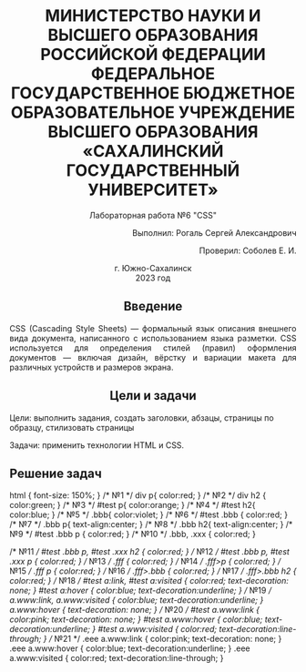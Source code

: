 <h1 align="center" paddin> МИНИСТЕРСТВО НАУКИ И ВЫСШЕГО ОБРАЗОВАНИЯ РОССИЙСКОЙ ФЕДЕРАЦИИ ФЕДЕРАЛЬНОЕ ГОСУДАРСТВЕННОЕ БЮДЖЕТНОЕ ОБРАЗОВАТЕЛЬНОЕ УЧРЕЖДЕНИЕ ВЫСШЕГО ОБРАЗОВАНИЯ «САХАЛИНСКИЙ ГОСУДАРСТВЕННЫЙ УНИВЕРСИТЕТ»</h1>

<p align="center">Лабораторная работа №6 "CSS" </p>

<p align="right">Выполнил: Рогаль Сергей Александрович</p>
<p align="right">Проверил: Соболев Е. И.</p>

<p align="center">г. Южно-Сахалинск <br> 2023 год</p>

<h2 align="center">Введение</h2>
<p align="justify">CSS (Cascading Style Sheets) — формальный язык описания внешнего вида документа, написанного с использованием языка разметки. CSS используется для определения стилей (правил) оформления документов — включая дизайн, вёрстку и вариации макета для различных устройств и размеров экрана. 
</p>

<h2 align="center">Цели и задачи</h2>
<palign="justify">Цели: выполнить задания, создать заголовки, абзацы, страницы по образцу, стилизовать страницы</p>
<palign="justify">Задачи: применить технологии HTML и CSS.</p>

<h2>Решение задач</h2>
html {
  font-size: 150%;
}
/* №1 */
div p{
	color:red;
}
/* №2 */
div h2
{
	color:green;
}
/* №3 */
#test p{
	color:orange;
}
/* №4 */
#test h2{
	color:blue;
}
/* №5 */
.bbb{
	color:violet;
}
/* №6 */
#test .bbb {
	color:red;
}
/* №7 */
.bbb p{
	text-align:center;
}
/* №8 */
.bbb h2{
	text-align:center;
}
/* №9 */
#test .bbb p {
	color:red;
}
/* №10 */
.bbb, .xxx {
	color:red;
}

/* №11 */
#test .bbb p, #test .xxx h2 {
	color:red;
}
/* №12 */
#test .bbb p, #test .xxx p {
	color:red;
}
/* №13 */
.fff {
	color:red;
}
/* №14 */
.fff>p {
	color:red;
}
/* №15 */
.fff p {
	color:red;
}
/* №16 */
.fff>.bbb {
	color:red;
}
/* №17 */
.fff>.bbb h2 {
	color:red;
}
/* №18 */
#test a:link, #test a:visited {
	color:red;
	text-decoration: none;
}
#test a:hover {
	color:blue;
	text-decoration:underline;
}
/* №19 */
a.www:link, a.www:visited {
	color:blue;
	text-decoration:underline;
}
a.www:hover {
	text-decoration: none;
}
/* №20 */
#test a.www:link {
	color:pink;
	text-decoration: none;
}
#test a.www:hover {
	color:blue;
	text-decoration:underline;
}
#test a.www:visited {
	color:red;
	text-decoration:line-through;
}
/* №21 */
.eee a.www:link {
	color:pink;
	text-decoration: none;
}
.eee a.www:hover {
	color:blue;
	text-decoration:underline;
}
.eee a.www:visited {
	color:red;
	text-decoration:line-through;
}
